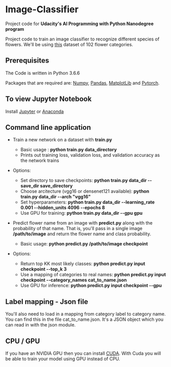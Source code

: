 # Image-Classifier
Project code for **Udacity's AI Programming with Python Nanodegree program**

Project code to train an image classifier to recognize different species of flowers.
We'll be using [this](http://www.robots.ox.ac.uk/~vgg/data/flowers/102/index.html) dataset of 102 flower categories. 

## Prerequisites
The Code is written in Python 3.6.6

Packages that are required are: [Numpy](https://http://www.numpy.org/), [Pandas](https://pandas.pydata.org/), [MatplotLib](https://matplotlib.org/) and [Pytorch](https://pytorch.org/).

## To view Jupyter Notebook
Install [Jupyter](https://jupyter.org/) or [Anaconda](https://www.anaconda.com/)

## Command line application

* Train a new network on a dataset with **train.py**
  * Basic usage : **python train.py data_directory**
  * Prints out training loss, validation loss, and validation accuracy as the network trains

* Options:
  * Set directory to save checkpoints: 
  **python train.py data_dir --save_dir save_directory**
  * Choose arcitecture (vgg16 or densenet121 available): **python train.py data_dir --arch "vgg16"**
  * Set hyperparameters: **python train.py data_dir --learning_rate 0.001 --hidden_units 4096 --epochs 8**
  * Use GPU for training: **python train.py data_dir --gpu gpu**
  
* Predict flower name from an image with **predict.py** along with the probability of that name. That is, you'll pass in a single image **/path/to/image** and return the flower name and class probability.

  * Basic usage: **python predict.py /path/to/image checkpoint**
* Options:
  * Return top KK most likely classes: **python predict.py input checkpoint --top_k 3**
  * Use a mapping of categories to real names: **python predict.py input checkpoint --category_names cat_to_name.json**
  * Use GPU for inference: **python predict.py input checkpoint --gpu**
  
## Label mapping - Json file

You'll also need to load in a mapping from category label to category name. You can find this in the file cat_to_name.json. It's a JSON object which you can read in with the json module.

## CPU / GPU
If you have an NVIDIA GPU then you can install [CUDA](https://developer.nvidia.com/cuda-downloads). With Cuda you will be able to train your model using GPU instead of CPU.


